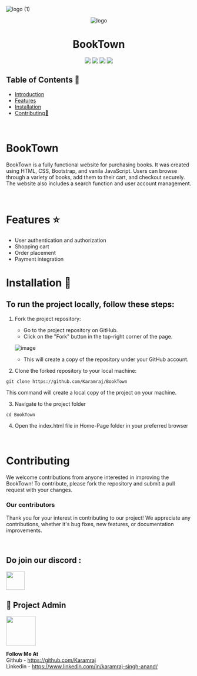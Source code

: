 ![logo (1)](https://github.com/Karamraj/BookTown/assets/92857243/e861b9af-9f7c-4cda-b833-d5c14a615025)

<div align="center">
 <img src="https://res.cloudinary.com/dxxeks4o5/image/upload/v1696337204/logo-book_x1t4pb.png" alt="logo"/>
<h1>BookTown</h1>

[![](https://img.shields.io/badge/HTML-8A2BE2?style=for-the-badge&logo=HTML&color=black)](https://developer.mozilla.org/en-US/docs/Web/HTML)
[![](https://img.shields.io/badge/CSS-8A2BE2?style=for-the-badge&logo=Css&color=orange)](https://developer.mozilla.org/en-US/docs/Web/CSS)
[![](https://img.shields.io/badge/javascript-8A2BE2?style=for-the-badge&logo=javascript&labelcolor=yellow)](https://developer.mozilla.org/en-US/docs/Web/JavaScript)
[![](https://img.shields.io/badge/Bootstrap-8A2BE2?style=for-the-badge&logo=bootstrap&labelcolor=black)](https://getbootstrap.com/docs/5.2/getting-started/introduction/)

</div>

## Table of Contents 📒

- [Introduction](#introduction)
- [Features](#features)
- [Installation](#quickstart)
- [Contributing🤝](#contributors)

<br>

# BookTown <a name="introduction"></a>

BookTown is a fully functional website for purchasing books. It was created using HTML, CSS, Bootstrap, and vanila JavaScript. Users can browse through a variety of books, add them to their cart, and checkout securely. The website also includes a search function and user account management.

<br>

# Features ⭐ <a name="features"></a>

- User authentication and authorization
- Shopping cart
- Order placement
- Payment integration
  <br>

# Installation 🚀 <a name="quickstart"></a>

## To run the project locally, follow these steps:

1. Fork the project repository:

   - Go to the project repository on GitHub.
   - Click on the "Fork" button in the top-right corner of the page.

   ![image](https://github.com/Ayush-Tibrewal/Product_3D/assets/96817905/789dda31-5f38-4102-aca8-731d7f2f5f2f)

   - This will create a copy of the repository under your GitHub account.

2. Clone the forked repository to your local machine:

```
git clone https://github.com/Karamraj/BookTown
```

This command will create a local copy of the project on your machine.

3.  Navigate to the project folder

```
cd BookTown
```

4.  Open the index.html file in Home-Page folder in your preferred browser

<br>

# Contributing

We welcome contributions from anyone interested in improving the BookTown! To contribute, please fork the repository and submit a pull request with your changes.
<br>

### Our contributors <a name="contributors"></a>

Thank you for your interest in contributing to our project! We appreciate any contributions, whether it's bug fixes, new features, or documentation improvements.
<br/>

<a href="https://github.com/Karamraj/BookTown/graphs/contributors">
</a>

<br/>

## Do join our discord :

<a href="https://discord.gg/hcrMnUdv">
  <img src="https://img.icons8.com/color/2x/discord--v2.png" height="50px"></img>
</a>

## 🤠 Project Admin

<a href="https://github.com/Karamraj"><img src="https://res.cloudinary.com/dxxeks4o5/image/upload/v1696338265/92857243_xj33at.jpg" height="80px"/></a>

<b>Follow Me At</b>
<br>
Github - https://github.com/Karamraj
<br>
Linkedin - https://www.linkedin.com/in/karamraj-singh-anand/
